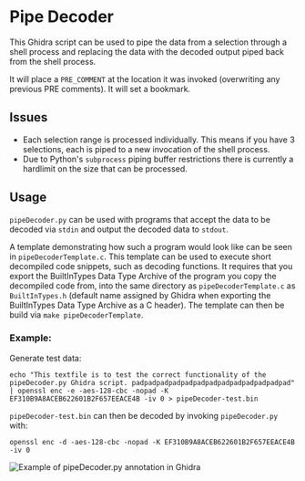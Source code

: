 # Pipe Decoder

This Ghidra script can be used to pipe the data from a selection through a shell process and replacing the data with the decoded output piped back from the shell process.

It will place a `PRE_COMMENT` at the location it was invoked (overwriting any previous PRE comments). It will set a bookmark.

## Issues

- Each selection range is processed individually. This means if you have 3 selections, each is piped to a new invocation of the shell process.
- Due to Python's `subprocess` piping buffer restrictions there is currently a hardlimit on the size that can be processed.

## Usage

`pipeDecoder.py` can be used with programs that accept the data to be decoded via
`stdin` and output the decoded data to `stdout`.

A template demonstrating how such a program would look like can be seen in `pipeDecoderTemplate.c`.
This template can be used to execute short decompiled code snippets, such as decoding functions.
It requires that you export the BuiltInTypes Data Type Archive of the program you copy the
decompiled code from, into the same directory as `pipeDecoderTemplate.c` as `BuiltInTypes.h` (default name assigned by Ghidra
when exporting the  BuiltInTypes Data Type Archive as a C header). The template can
then be build via `make pipeDecoderTemplate`.

### Example:

Generate test data:

```
echo "This textfile is to test the correct functionality of the pipeDecoder.py Ghidra script. padpadpadpadpadpadpadpadpadpadpadpadpad" | openssl enc -e -aes-128-cbc -nopad -K EF310B9A8ACEB622601B2F657EEACE4B -iv 0 > pipeDecoder-test.bin
```

`pipeDecoder-test.bin` can then be decoded by invoking `pipeDecoder.py` with:

```
openssl enc -d -aes-128-cbc -nopad -K EF310B9A8ACEB622601B2F657EEACE4B -iv 0
```

![Example of pipeDecoder.py annotation in Ghidra](/img/pipeDecoder.png)
